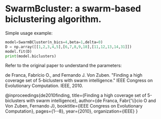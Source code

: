 # SwarmBcluster: a swarm-based biclustering algorithm.

Simple usage example: 

```python
model=SwarmBCluster(n_bics=4,beta=1,delta=0)
D = np.array([[1,2,3,4,5],[6,7,8,9,18],[11,12,13,14,31]])
model.fit(D)
print(model.biclusters)
```

Refer to the original paper to understand the parameters:

de Franca, Fabrício O., and Fernando J. Von Zuben. "Finding a high coverage set of 5-biclusters with swarm intelligence." IEEE Congress on Evolutionary Computation. IEEE, 2010.

@inproceedings{de2010finding,
  title={Finding a high coverage set of 5-biclusters with swarm intelligence},
  author={de Franca, Fabr{\'\i}cio O and Von Zuben, Fernando J},
  booktitle={IEEE Congress on Evolutionary Computation},
  pages={1--8},
  year={2010},
  organization={IEEE}
}

